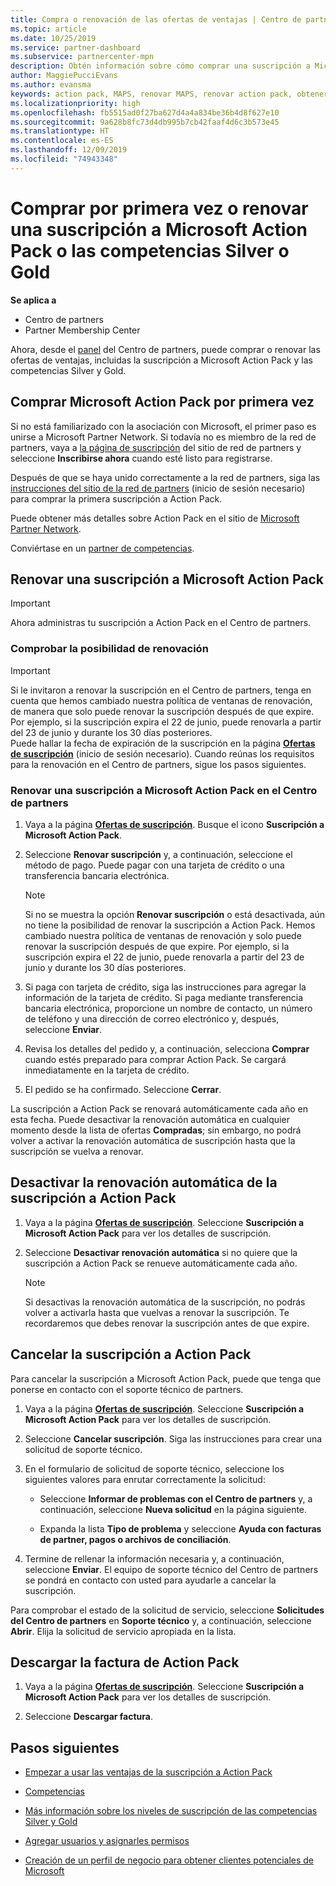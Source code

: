```yaml
---
title: Compra o renovación de las ofertas de ventajas | Centro de partners
ms.topic: article
ms.date: 10/25/2019
ms.service: partner-dashboard
ms.subservice: partnercenter-mpn
description: Obtén información sobre cómo comprar una suscripción a Microsoft Action Pack y empezar a usar las ventajas de Action Pack. También aprenderás a realizar renovaciones, cancelaciones, visualizar tu factura y mucho más.
author: MaggiePucciEvans
ms.author: evansma
keywords: action pack, MAPS, renovar MAPS, renovar action pack, obtener action pack
ms.localizationpriority: high
ms.openlocfilehash: fb5515ad0f27ba627d4a4a834be36b4d8f627e10
ms.sourcegitcommit: 9a628b8fc73d4db995b7cb42faaf4d6c3b573e45
ms.translationtype: HT
ms.contentlocale: es-ES
ms.lasthandoff: 12/09/2019
ms.locfileid: "74943348"
---
```

# <a name="buy-for-the-first-time-or-renew-a-microsoft-action-pack-subscription-or-the-silver-or-gold-competencies"></a>Comprar por primera vez o renovar una suscripción a Microsoft Action Pack o las competencias Silver o Gold

**Se aplica a**

-  Centro de partners
-  Partner Membership Center

Ahora, desde el [panel](https://docs.microsoft.com/partner-center/) del Centro de partners, puede comprar o renovar las ofertas de ventajas, incluidas la suscripción a Microsoft Action Pack y las competencias Silver y Gold. 

## <a name="buy-microsoft-action-pack-for-the-first-time"></a>Comprar Microsoft Action Pack por primera vez

Si no está familiarizado con la asociación con Microsoft, el primer paso es unirse a Microsoft Partner Network. Si todavía no es miembro de la red de partners, vaya a [la página de suscripción](https://partner.microsoft.com/membership) del sitio de red de partners y seleccione **Inscribirse ahora** cuando esté listo para registrarse. 

Después de que se haya unido correctamente a la red de partners, siga las [instrucciones del sitio de la red de partners](https://partner.microsoft.com/membership/action-pack) (inicio de sesión necesario) para comprar la primera suscripción a Action Pack. 

Puede obtener más detalles sobre Action Pack en el sitio de [Microsoft Partner Network](https://partner.microsoft.com/membership/internal-use-software#simple-tab-content-3).

Conviértase en un [partner de competencias](https://partner.microsoft.com/membership/competencies). 

## <a name="renew-a-microsoft-action-pack-subscription"></a>Renovar una suscripción a Microsoft Action Pack

>[!IMPORTANT]
>Ahora administras tu suscripción a Action Pack en el Centro de partners.

### <a name="check-your-renewal-eligibility"></a>Comprobar la posibilidad de renovación

>[!IMPORTANT]
>Si le invitaron a renovar la suscripción en el Centro de partners, tenga en cuenta que hemos cambiado nuestra política de ventanas de renovación, de manera que solo puede renovar la suscripción después de que expire. Por ejemplo, si la suscripción expira el 22 de junio, puede renovarla a partir del 23 de junio y durante los 30 días posteriores.       
>Puede hallar la fecha de expiración de la suscripción en la página [**Ofertas de suscripción**](https://partnercenter.microsoft.com/pcv/partnership/offers) (inicio de sesión necesario). Cuando reúnas los requisitos para la renovación en el Centro de partners, sigue los pasos siguientes.  

### <a name="to-renew-a-microsoft-action-pack-subscription-in-the-partner-center"></a>Renovar una suscripción a Microsoft Action Pack en el Centro de partners

1. Vaya a la página [**Ofertas de suscripción**](https://partnercenter.microsoft.com/pcv/partnership/offers). Busque el icono **Suscripción a Microsoft Action Pack**.  

2. Seleccione **Renovar suscripción** y, a continuación, seleccione el método de pago. Puede pagar con una tarjeta de crédito o una transferencia bancaria electrónica.

    >[!NOTE]
    >Si no se muestra la opción **Renovar suscripción** o está desactivada, aún no tiene la posibilidad de renovar la suscripción a Action Pack. Hemos cambiado nuestra política de ventanas de renovación y solo puede renovar la suscripción después de que expire. Por ejemplo, si la suscripción expira el 22 de junio, puede renovarla a partir del 23 de junio y durante los 30 días posteriores.  

3. Si paga con tarjeta de crédito, siga las instrucciones para agregar la información de la tarjeta de crédito. Si paga mediante transferencia bancaria electrónica, proporcione un nombre de contacto, un número de teléfono y una dirección de correo electrónico y, después, seleccione **Enviar**. 
     
4. Revisa los detalles del pedido y, a continuación, selecciona **Comprar** cuando estés preparado para comprar Action Pack. Se cargará inmediatamente en la tarjeta de crédito.

5. El pedido se ha confirmado. Seleccione **Cerrar**.

La suscripción a Action Pack se renovará automáticamente cada año en esta fecha. Puede desactivar la renovación automática en cualquier momento desde la lista de ofertas **Compradas**; sin embargo, no podrá volver a activar la renovación automática de suscripción hasta que la suscripción se vuelva a renovar. 


## <a name="turn-off-automatic-action-pack-subscription-renewal"></a>Desactivar la renovación automática de la suscripción a Action Pack

1. Vaya a la página [**Ofertas de suscripción**](https://partnercenter.microsoft.com/pcv/partnership/offers).  Seleccione **Suscripción a Microsoft Action Pack** para ver los detalles de suscripción. 

2. Seleccione **Desactivar renovación automática** si no quiere que la suscripción a Action Pack se renueve automáticamente cada año. 

    >[!NOTE]
    >Si desactivas la renovación automática de la suscripción, no podrás volver a activarla hasta que vuelvas a renovar la suscripción. Te recordaremos que debes renovar la suscripción antes de que expire.


## <a name="cancel-your-action-pack-subscription"></a>Cancelar la suscripción a Action Pack

Para cancelar la suscripción a Microsoft Action Pack, puede que tenga que ponerse en contacto con el soporte técnico de partners.

1. Vaya a la página [**Ofertas de suscripción**](https://partnercenter.microsoft.com/pcv/partnership/offers). Seleccione **Suscripción a Microsoft Action Pack** para ver los detalles de suscripción. 

3. Seleccione **Cancelar suscripción**. Siga las instrucciones para crear una solicitud de soporte técnico. 

4. En el formulario de solicitud de soporte técnico, seleccione los siguientes valores para enrutar correctamente la solicitud:

    -  Seleccione **Informar de problemas con el Centro de partners** y, a continuación, seleccione **Nueva solicitud** en la página siguiente.

    -  Expanda la lista **Tipo de problema** y seleccione **Ayuda con facturas de partner, pagos o archivos de conciliación**. 

5. Termine de rellenar la información necesaria y, a continuación, seleccione **Enviar**. El equipo de soporte técnico del Centro de partners se pondrá en contacto con usted para ayudarle a cancelar la suscripción.

Para comprobar el estado de la solicitud de servicio, seleccione **Solicitudes del Centro de partners** en **Soporte técnico** y, a continuación, seleccione **Abrir**. Elija la solicitud de servicio apropiada en la lista.  

## <a name="download-your-action-pack-invoice"></a>Descargar la factura de Action Pack

1. Vaya a la página [**Ofertas de suscripción**](https://partnercenter.microsoft.com/pcv/partnership/offers). Seleccione **Suscripción a Microsoft Action Pack** para ver los detalles de suscripción. 

3. Seleccione **Descargar factura**.
 
## <a name="next-steps"></a>Pasos siguientes

-   [Empezar a usar las ventajas de la suscripción a Action Pack](manage-your-partner-network-benefits.md)

-   [Competencias](learn-about-competencies.md)

-   [Más información sobre los niveles de suscripción de las competencias Silver y Gold](https://partner.microsoft.com/membership/internal-use-software#simple-tab-content-2)

-   [Agregar usuarios y asignarles permisos](create-user-accounts-and-set-permissions.md)

-   [Creación de un perfil de negocio para obtener clientes potenciales de Microsoft](create-a-marketing-profile.md)



